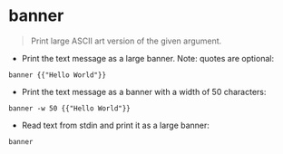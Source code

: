 # banner

> Print large ASCII art version of the given argument.

- Print the text message as a large banner. Note: quotes are optional:

`banner {{"Hello World"}}`

- Print the text message as a banner with a width of 50 characters:

`banner -w 50 {{"Hello World"}}`

- Read text from stdin and print it as a large banner:

`banner`
